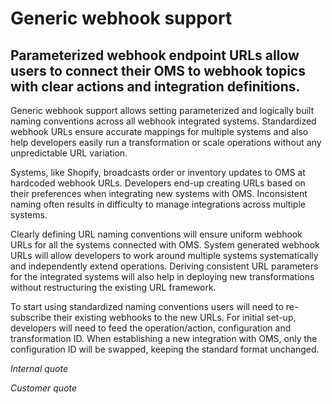 # Generic webhook support 
 
## Parameterized webhook endpoint URLs allow users to connect their OMS to webhook topics with clear actions and integration definitions.

Generic webhook support allows setting parameterized and logically built naming conventions across all webhook integrated systems. Standardized webhook URLs ensure accurate mappings for multiple systems and also help developers easily run a transformation or scale operations without any unpredictable URL variation.

Systems, like Shopify, broadcasts order or inventory updates to OMS at hardcoded webhook URLs. Developers end-up creating URLs based on their preferences when integrating new systems with OMS. Inconsistent naming often results in difficulty to manage integrations across multiple systems.

Clearly defining URL naming conventions will ensure uniform webhook URLs for all the systems connected with OMS. System generated webhook URLs will allow developers to work around multiple systems systematically and independently extend operations. Deriving consistent URL parameters for the integrated systems will also help in deploying new transformations without restructuring the existing URL framework.

To start using standardized naming conventions users will need to re-subscribe their existing webhooks to the new URLs. For initial set-up, developers will need to feed the operation/action, configuration and transformation ID. When establishing a new integration with OMS, only the configuration ID will be swapped, keeping the standard format unchanged.

*Internal quote*

*Customer quote* 
